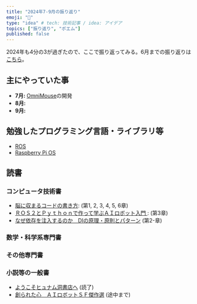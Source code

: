 ```yaml
---
title: "2024年7-9月の振り返り"
emoji: "🌊"
type: "idea" # tech: 技術記事 / idea: アイデア
topics: ["振り返り", "ポエム"]
published: false
---
```

2024年も4分の3が過ぎたので、ここで振り返ってみる。6月までの振り返りは[こちら](./926-2024-2q-retorspective)。

## 主にやっていた事

* **7月:** [OmniMouse](https://github.com/horie-t/omni-mouse)の開発
* **8月:** 
* **9月:** 

## 勉強したプログラミング言語・ライブラリ等

* [ROS](https://ros.org/)
* [Raspberry Pi OS](https://www.raspberrypi.com/software/)

## 読書

### コンピュータ技術書

* [脳に収まるコードの書き方](https://amzn.to/4cPSxN6): (第1, 2, 3, 4, 5, 6章)
* [ＲＯＳ２とＰｙｔｈｏｎで作って学ぶＡＩロボット入門 ](https://amzn.to/44rlUC1): (第3章)
* [なぜ依存を注入するのか　DIの原理・原則とパターン](https://amzn.to/3VAK2y7) (第2-章)

### 数学・科学系専門書


### その他専門書


### 小説等の一般書

* [ようこそヒュナム洞書店へ](https://amzn.to/3xF6aPQ) (読了)
* [創られた心　ＡＩロボットＳＦ傑作選](https://amzn.to/3XaDyGV) (途中まで)
